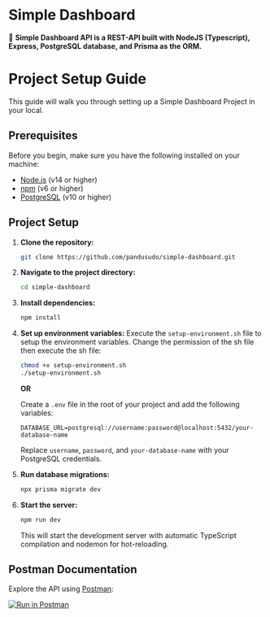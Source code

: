 # Simple Dashboard

🚀 **Simple Dashboard API is a REST-API built with NodeJS (Typescript), Express, PostgreSQL database, and Prisma as the ORM.**

# Project Setup Guide

This guide will walk you through setting up a Simple Dashboard Project in your local.

## Prerequisites

Before you begin, make sure you have the following installed on your machine:

- [Node.js](https://nodejs.org/) (v14 or higher)
- [npm](https://www.npmjs.com/) (v6 or higher)
- [PostgreSQL](https://www.postgresql.org/) (v10 or higher)

## Project Setup

1. **Clone the repository:**

   ```bash
   git clone https://github.com/pandusudo/simple-dashboard.git
   ```

2. **Navigate to the project directory:**

   ```bash
   cd simple-dashboard
   ```

3. **Install dependencies:**

   ```bash
   npm install
   ```

4. **Set up environment variables:**
   Execute the `setup-environment.sh` file to setup the environment variables. Change the permission of the sh file then execute the sh file:

   ```bash
   chmod +x setup-environment.sh
   ./setup-environment.sh
   ```

   **OR**

   Create a `.env` file in the root of your project and add the following variables:

   ```env
   DATABASE_URL=postgresql://username:password@localhost:5432/your-database-name
   ```

   Replace `username`, `password`, and `your-database-name` with your PostgreSQL credentials.

5. **Run database migrations:**

   ```bash
   npx prisma migrate dev
   ```

6. **Start the server:**

   ```bash
   npm run dev
   ```

   This will start the development server with automatic TypeScript compilation and nodemon for hot-reloading.

## Postman Documentation

Explore the API using [Postman](https://www.postman.com/):

[![Run in Postman](https://run.pstmn.io/button.svg)](https://documenter.getpostman.com/view/8908403/2s9Ykrc1A8)
